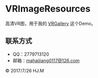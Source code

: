 # VRImageResources
高清VR图，用于我的 [VRGallery](https://github.com/DepponMain/VRGallery) 这个Demo。

## 联系方式
* QQ：2779713120
* 邮箱：mahaijiang0117@126.com

<div class="footer">
	&copy; 2017/7/26 HJ.M
</div>